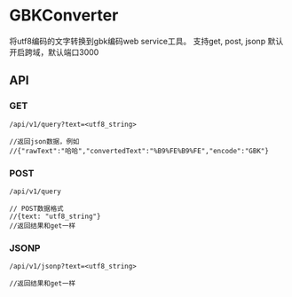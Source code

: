 # GBKConverter

将utf8编码的文字转换到gbk编码web service工具。
支持get, post, jsonp
默认开启跨域，默认端口3000


## API

### GET
```
/api/v1/query?text=<utf8_string>

//返回json数据，例如
//{"rawText":"哈哈","convertedText":"%B9%FE%B9%FE","encode":"GBK"}
```
### POST
```
/api/v1/query

// POST数据格式
//{text: "utf8_string"}
//返回结果和get一样
```

### JSONP

```
/api/v1/jsonp?text=<utf8_string>

//返回结果和get一样
```

